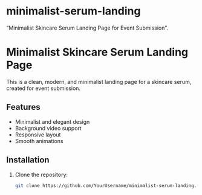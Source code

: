 # minimalist-serum-landing
“Minimalist Skincare Serum Landing Page for Event Submission”.
# Minimalist Skincare Serum Landing Page

This is a clean, modern, and minimalist landing page for a skincare serum, created for event submission.

## Features
- Minimalist and elegant design
- Background video support
- Responsive layout
- Smooth animations

## Installation
1. Clone the repository:
   ```bash
   git clone https://github.com/YourUsername/minimalist-serum-landing.git


